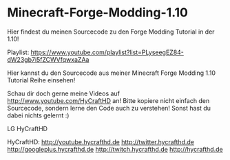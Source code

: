 # Minecraft-Forge-Modding-1.10

Hier findest du meinen Sourcecode zu den Forge Modding Tutorial in der 1.10!

Playlist: https://www.youtube.com/playlist?list=PLyseegEZ84-dW23gb7i5fZCWVfqwxaZAa

Hier kannst du den Sourcecode aus meiner Minecraft Forge Modding 1.10 Tutorial Reihe einsehen!

Schau dir doch gerne meine Videos auf http://www.youtube.com/HyCraftHD an! Bitte kopiere nicht einfach den Sourcecode, sondern lerne den Code auch zu verstehen! Sonst hast du dabei nichts gelernt :)

LG HyCraftHD

HyCraftHD: http://youtube.hycrafthd.de http://twitter.hycrafthd.de http://googleplus.hycrafthd.de http://twitch.hycrafthd.de http://hycrafthd.de
